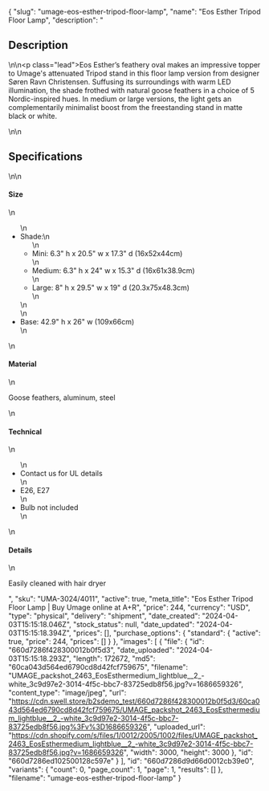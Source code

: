 {
  "slug": "umage-eos-esther-tripod-floor-lamp",
  "name": "Eos Esther Tripod Floor Lamp",
  "description": "<h2>Description</h2>\n<!-- split -->\n<p class=\"lead\">Eos Esther’s feathery oval makes an impressive topper to Umage's attenuated Tripod stand in this floor lamp version from designer Søren Ravn Christensen. Suffusing its surroundings with warm LED illumination, the shade frothed with natural goose feathers in a choice of 5 Nordic-inspired hues. In medium or large versions, the light gets an complementarily minimalist boost from the freestanding stand in matte black or white.</p>\n<!-- split -->\n<h2>Specifications</h2>\n<!-- split -->\n<h4>Size</h4>\n<ul>\n<li>Shade:\n<ul>\n<li>Mini: 6.3\" h x 20.5\" w x 17.3\" d (16x52x44cm)</li>\n<li>Medium: 6.3\" h x 24\" w x 15.3\" d (16x61x38.9cm)</li>\n<li>Large: 8\" h x 29.5\" w x 19\" d (20.3x75x48.3cm)</li>\n</ul>\n</li>\n<li>Base: 42.9\" h x 26\" w (109x66cm)</li>\n</ul>\n<h4>Material</h4>\n<p>Goose feathers, aluminum, steel</p>\n<h4>Technical</h4>\n<ul>\n<li>Contact us for UL details</li>\n<li>E26, E27</li>\n<li>Bulb not included</li>\n</ul>\n<h4>Details</h4>\n<p>Easily cleaned with hair dryer</p>",
  "sku": "UMA-3024/4011",
  "active": true,
  "meta_title": "Eos Esther Tripod Floor Lamp | Buy Umage online at A+R",
  "price": 244,
  "currency": "USD",
  "type": "physical",
  "delivery": "shipment",
  "date_created": "2024-04-03T15:15:18.046Z",
  "stock_status": null,
  "date_updated": "2024-04-03T15:15:18.394Z",
  "prices": [],
  "purchase_options": {
    "standard": {
      "active": true,
      "price": 244,
      "prices": []
    }
  },
  "images": [
    {
      "file": {
        "id": "660d7286f428300012b0f5d3",
        "date_uploaded": "2024-04-03T15:15:18.293Z",
        "length": 172672,
        "md5": "60ca043d564ed6790cd8d42fcf759675",
        "filename": "UMAGE_packshot_2463_EosEsthermedium_lightblue__2_-white_3c9d97e2-3014-4f5c-bbc7-83725edb8f56.jpg?v=1686659326",
        "content_type": "image/jpeg",
        "url": "https://cdn.swell.store/b2sdemo_test/660d7286f428300012b0f5d3/60ca043d564ed6790cd8d42fcf759675/UMAGE_packshot_2463_EosEsthermedium_lightblue__2_-white_3c9d97e2-3014-4f5c-bbc7-83725edb8f56.jpg%3Fv%3D1686659326",
        "uploaded_url": "https://cdn.shopify.com/s/files/1/0012/2005/1002/files/UMAGE_packshot_2463_EosEsthermedium_lightblue__2_-white_3c9d97e2-3014-4f5c-bbc7-83725edb8f56.jpg?v=1686659326",
        "width": 3000,
        "height": 3000
      },
      "id": "660d7286ed102500128c597e"
    }
  ],
  "id": "660d7286d9d66d0012cb39e0",
  "variants": {
    "count": 0,
    "page_count": 1,
    "page": 1,
    "results": []
  },
  "filename": "umage-eos-esther-tripod-floor-lamp"
}